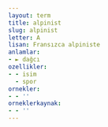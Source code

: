 ```yaml
---
layout: term
title: alpinist
slug: alpinist
letter: A
lisan: Fransızca alpiniste
anlamlar:
- ► dağcı
ozellikler:
- - isim
  - spor
ornekler:
- - ''
orneklerkaynak:
- - ''
---
```

